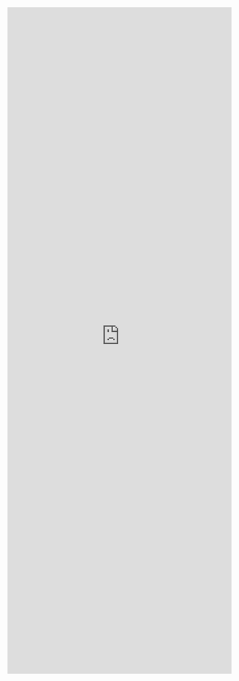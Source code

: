 <iframe 
    title='Announced Lazy Loading Example'
    src='https://fabricweb.z5.web.core.windows.net/pr-deploy-site/refs/pull/9333/merge/fabric-website-resources/dist/index.html#/examples/announced/lazyloading?docsExample=true'
    frameborder='no'
    height='1500'
    style='width: 100%;'
>